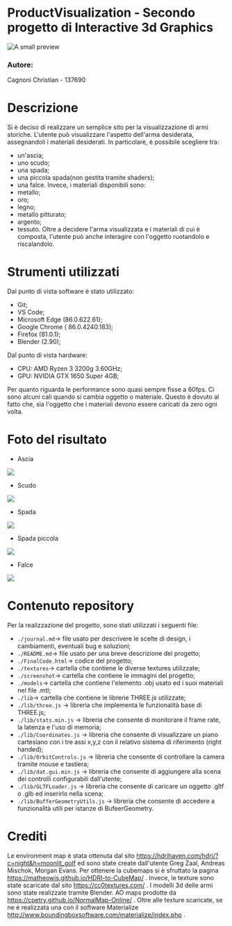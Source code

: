 # ProductVisualization - Secondo progetto di Interactive 3d Graphics

![A small preview](screenshot/presentazione2.gif)

### Autore:

Cagnoni Christian - 137690

# Descrizione

Si è deciso di realizzare un semplice sito per la visualizzazione di armi storiche. L'utente può visualizzare l'aspetto dell'arma desiderata, assegnandoli i materiali desiderati. In particolare, è possibile scegliere tra:
- un'ascia;
- uno scudo;
- una spada;
- una piccola spada(non gestita tramite shaders);
- una falce.
Invece, i materiali disponibili sono:
- metallo;
- oro;
- legno;
- metallo pitturato;
- argento;
- tessuto.
Oltre a decidere l'arma visualizzata e i materiali di cui è composta, l'utente può anche interagire con l'oggetto ruotandolo e riscalandolo.

# Strumenti utilizzati

Dal punto di vista software è stato utilizzato:
- Git;
- VS Code;
- Microsoft Edge (86.0.622.61);
- Google Chrome ( 86.0.4240.183);
- Firefox (81.0.1);
- Blender (2.90);

Dal punto di vista hardware:
- CPU: AMD Ryzen 3 3200g 3.60GHz;
- GPU: NVIDIA GTX 1650 Super 4GB;

Per quanto riguarda le performance sono quasi sempre fisse a 60fps. Ci sono alcuni cali quando si cambia oggetto o materiale. Questo è dovuto al fatto che, sia l'oggetto che i materiali devono essere caricati da zero ogni volta.

# Foto del risultato

- Ascia

![](screenshot/axes.png)

- Scudo

![](screenshot/shield.png)

- Spada

![](screenshot/sword.png)

- Spada piccola

![](screenshot/smallSword.png)

- Falce

![](screenshot/sickel.png)


# Contenuto repository

Per la realizzazione del progetto, sono stati utilizzati i seguenti file:
* `./journal.md`-> file usato per descrivere le scelte di design, i cambiamenti, eventuali bug e soluzioni;
* `./README.md`-> file usato per una breve descrizione del progetto;
* `./FinalCode.html`-> codice del progetto;
* `./textures`-> cartella che contiene le diverse textures utilizzate;
* `./screenshot`-> cartella che contiene le immagini del progetto;
* `./models`-> cartella che contiene l'elemento .obj usato ed i suoi materiali nel file .mtl;
* `./lib`-> cartella che contiene le librerie THREE.js utilizzate;
* `./lib/three.js` -> libreria che implementa le funzionalità base di THREE.js;
* `./lib/stats.min.js` -> libreria che consente di monitorare il frame rate, la latenza e l'uso di memoria;
* `./lib/Coordinates.js` -> libreria che consente di visualizzare un piano cartesiano con i tre assi x,y,z con il relativo sistema di riferimento (right handed);
* `./lib/OrbitControls.js` -> libreria che consente di controllare la camera tramite mouse e tastiera;
* `./lib/dat.gui.min.js` -> libreria che consente di aggiungere alla scena dei controlli configurabili dall'utente;
* `./lib/GLTFLoader.js` -> libreria che consente di caricare un oggetto .gltf o .glb ed inserirlo nella scena;
* `./lib/BufferGeometryUtils.js` -> libreria che consente di accedere a funzionalità utili per istanze di BufeerGeometry.

# Crediti

Le environment map è stata ottenuta dal sito https://hdrihaven.com/hdri/?c=night&h=moonlit_golf ed sono state create dall'utente Greg Zaal, Andreas Mischok, Morgan Evans. Per ottenere la cubemaps si è sfruttato la pagina https://matheowis.github.io/HDRI-to-CubeMap/ . Invece, le texture sono state scaricate dal sito https://cc0textures.com/ . I modelli 3d delle armi sono state realizzate tramite Blender. AO maps prodotte da https://cpetry.github.io/NormalMap-Online/ . Oltre alle texture scaricate, se ne è realizzata una con il software Materialize http://www.boundingboxsoftware.com/materialize/index.php .
